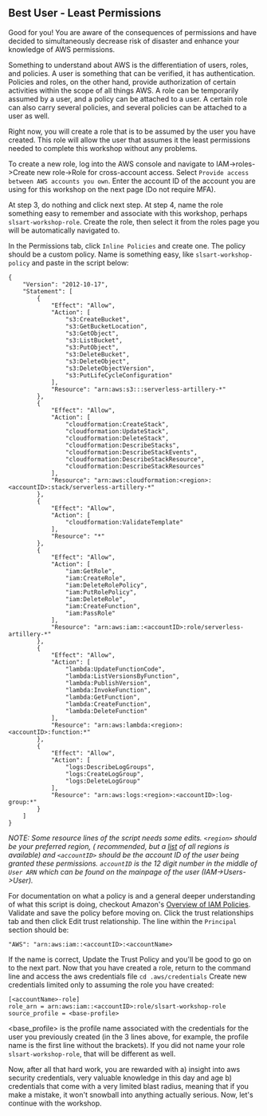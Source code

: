 ## Best User - Least Permissions
Good for you! You are aware of the consequences of permissions and have decided to simultaneously decrease risk of disaster and enhance your knowledge of AWS permissions. 

Something to understand about AWS is the differentiation of users, roles, and policies. A user is something that can be verified, it has authentication. Policies and roles, on the other hand, provide authorization of certain activities within the scope of all things AWS. A role can be temporarily assumed by a user, and a policy can be attached to a user. A certain role can also carry several policies, and several policies can be attached to a user as well. 

Right now, you will create a role that is to be assumed by the user you have created. This role will allow the user that assumes it the least permissions needed to complete this workshop without any problems. 

To create a new role, log into the AWS console and navigate to IAM->roles->Create new role->Role for cross-account access. Select `Provide access between AWS accounts you own`. Enter the account ID of the account you are using for this workshop on the next page (Do not require MFA). 

At step 3, do nothing and click next step. At step 4, name the role something easy to remember and associate with this workshop, perhaps `slsart-workshop-role`. Create the role, then select it from the roles page you will be automatically navigated to.

In the Permissions tab, click `Inline Policies` and create one. The policy should be a custom policy. Name is something easy, like `slsart-workshop-policy` and paste in the script below:

```
{
    "Version": "2012-10-17",
    "Statement": [
        {
            "Effect": "Allow",
            "Action": [
                "s3:CreateBucket",
                "s3:GetBucketLocation",
                "s3:GetObject",
                "s3:ListBucket",
                "s3:PutObject",
                "s3:DeleteBucket",
                "s3:DeleteObject",
                "s3:DeleteObjectVersion",
                "s3:PutLifeCycleConfiguration"
            ],
            "Resource": "arn:aws:s3:::serverless-artillery-*"
        },
        {
            "Effect": "Allow",
            "Action": [
                "cloudformation:CreateStack",
                "cloudformation:UpdateStack",
                "cloudformation:DeleteStack",
                "cloudformation:DescribeStacks",
                "cloudformation:DescribeStackEvents",
                "cloudformation:DescribeStackResource",
                "cloudformation:DescribeStackResources"
            ],
            "Resource": "arn:aws:cloudformation:<region>:<accountID>:stack/serverless-artillery-*"
        },
        {
            "Effect": "Allow",
            "Action": [
                "cloudformation:ValidateTemplate"
            ],
            "Resource": "*"
        },
        {
            "Effect": "Allow",
            "Action": [
                "iam:GetRole",
                "iam:CreateRole",
                "iam:DeleteRolePolicy",
                "iam:PutRolePolicy",
                "iam:DeleteRole",
                "iam:CreateFunction",
                "iam:PassRole"
            ],
            "Resource": "arn:aws:iam::<accountID>:role/serverless-artillery-*"
        },
        {
            "Effect": "Allow",
            "Action": [
                "lambda:UpdateFunctionCode",
                "lambda:ListVersionsByFunction",
                "lambda:PublishVersion",
                "lambda:InvokeFunction",
                "lambda:GetFunction",
                "lambda:CreateFunction",
                "lambda:DeleteFunction"
            ],
            "Resource": "arn:aws:lambda:<region>:<accountID>:function:*"
        },
        {
            "Effect": "Allow",
            "Action": [
                "logs:DescribeLogGroups",
                "logs:CreateLogGroup",
                "logs:DeleteLogGroup"
            ],
            "Resource": "arn:aws:logs:<region>:<accountID>:log-group:*"
        }
    ]
}
```

*NOTE: Some resource lines of the script needs some edits. `<region>` should be your preferred region, (<region> recommended, but a [list](http://docs.aws.amazon.com/general/latest/gr/rande.html#s3_region) of all regions is available) and `<accountID>` should be the account ID of the user being granted these permissions. `accountID` is the 12 digit number in the middle of `User ARN` which can be found on the mainpage of the user (IAM->Users->User).*

For documentation on what a policy is and a general deeper understanding of what this script is doing, checkout Amazon's [Overview of IAM Policies](http://docs.aws.amazon.com/IAM/latest/UserGuide/access_policies.html).
Validate and save the policy before moving on.
Click the trust relationships tab and then click Edit trust relationship. The line within the `Principal` section should be:
```
"AWS": "arn:aws:iam::<accountID>:<accountName>
```
If the name is correct, Update the Trust Policy and you'll be good to go on to the next part.
Now that you have created a role, return to the command line and access the aws credentials file 
`cd .aws/credentials`
Create new credentials limited only to assuming the role you have created:
``` 
[<accountName>-role]
role_arn = arn:aws:iam::<accountID>:role/slsart-workshop-role
source_profile = <base-profile> 
```
<base_profile> is the profile name associated with the credentials for the user you previously created (in the 3 lines above, for example, the profile name is the first line without the brackets). If you did not name your role `slsart-workshop-role`, that will be different as well.

Now, after all that hard work, you are rewarded with 
    a) insight into aws security credentials, very valuable knowledge in this day and age
    b) credentials that come with a very limited blast radius, meaning that if you make a mistake, it won't snowball into anything actually serious. Now, let's continue with the workshop.
